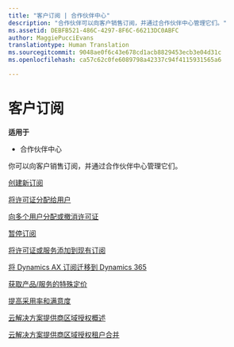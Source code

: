 ```yaml
---
title: "客户订阅 | 合作伙伴中心"
description: "合作伙伴可以向客户销售订阅，并通过合作伙伴中心管理它们。"
ms.assetid: DEBFB521-486C-4297-8F6C-66213DC0ABFC
author: MaggiePucciEvans
translationtype: Human Translation
ms.sourcegitcommit: 9048ae0f6c43e678cd1acb8829453ecb3e04d31c
ms.openlocfilehash: ca57c62c0fe6089798a42337c94f4115931565a6

---
```


# 客户订阅

**适用于**

-  合作伙伴中心

你可以向客户销售订阅，并通过合作伙伴中心管理它们。 

[创建新订阅](create-a-new-subscription.md)

[将许可证分配给用户](assign-licenses-to-users.md)

[向多个用户分配或撤消许可证](bulk-license-provisioning-for-multiple-users.md)

[暂停订阅](suspend-a-subscription.md)

[将许可证或服务添加到现有订阅](add-licenses-or-services-to-an-existing-subscription.md)

[将 Dynamics AX 订阅迁移到 Dynamics 365](manual-subscription-migration.md)

[获取产品/服务的特殊定价](get-special-pricing-for-offers.md)

[提高采用率和满意度](increasing-adoption-and-satisfaction.md)

[云解决方案提供商区域授权概述](regional-authorization-overview.md)

[云解决方案提供商区域授权租户合并](csp-regional-authorization-tenant-consolidation.md)

 

 






<!--HONumber=Jan17_HO2-->


